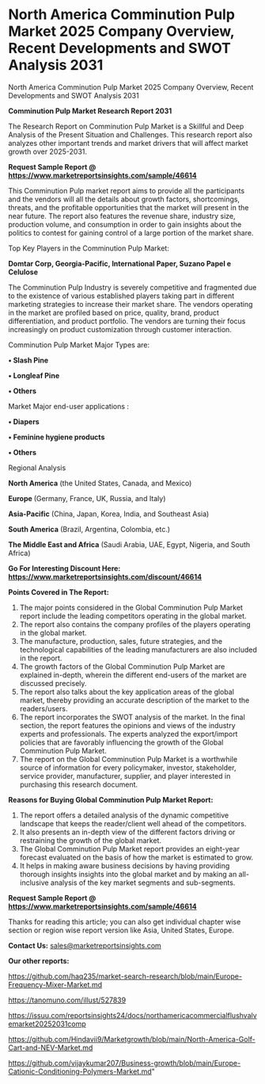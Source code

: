 # North America Comminution Pulp Market 2025 Company Overview, Recent Developments and SWOT Analysis 2031
North America Comminution Pulp Market 2025 Company Overview, Recent Developments and SWOT Analysis 2031

<strong>Comminution Pulp Market Research Report 2031</strong>

The Research Report on Comminution Pulp Market is a Skillful and Deep Analysis of the Present Situation and Challenges. This research report also analyzes other important trends and market drivers that will affect market growth over 2025-2031.

<strong>Request Sample Report @ <a href=https://www.marketreportsinsights.com/sample/46614>https://www.marketreportsinsights.com/sample/46614</a></strong>

This Comminution Pulp market report aims to provide all the participants and the vendors will all the details about growth factors, shortcomings, threats, and the profitable opportunities that the market will present in the near future. The report also features the revenue share, industry size, production volume, and consumption in order to gain insights about the politics to contest for gaining control of a large portion of the market share.

Top Key Players in the Comminution Pulp Market:

<strong>Domtar Corp, Georgia-Pacific, International Paper, Suzano Papel e Celulose</strong>

The Comminution Pulp Industry is severely competitive and fragmented due to the existence of various established players taking part in different marketing strategies to increase their market share. The vendors operating in the market are profiled based on price, quality, brand, product differentiation, and product portfolio. The vendors are turning their focus increasingly on product customization through customer interaction.

Comminution Pulp Market Major Types are:

<strong>•  Slash Pine

•  Longleaf Pine

•  Others</strong>

Market Major end-user applications :

<strong>•  Diapers

•  Feminine hygiene products

•  Others</strong>

Regional Analysis

</u><strong><b>North America</b></strong> (the United States, Canada, and Mexico)

<strong><b>Europe </b></strong>(Germany, France, UK, Russia, and Italy)

<strong><b>Asia-Pacific</b></strong> (China, Japan, Korea, India, and Southeast Asia)

<strong><b>South America</b></strong> (Brazil, Argentina, Colombia, etc.)

<strong><b>The Middle East and Africa</b></strong> (Saudi Arabia, UAE, Egypt, Nigeria, and South Africa)

<strong>Go For Interesting Discount Here: <a href=https://www.marketreportsinsights.com/discount/46614>https://www.marketreportsinsights.com/discount/46614</a></strong>

<strong>Points Covered in The Report:</strong>
<ol>
  <li>The major points considered in the Global Comminution Pulp Market report include the leading competitors operating in the global market.</li>
  <li>The report also contains the company profiles of the players operating in the global market.</li>
  <li>The manufacture, production, sales, future strategies, and the technological capabilities of the leading manufacturers are also included in the report.</li>
  <li>The growth factors of the Global Comminution Pulp Market are explained in-depth, wherein the different end-users of the market are discussed precisely.</li>
  <li>The report also talks about the key application areas of the global market, thereby providing an accurate description of the market to the readers/users.</li>
  <li>The report incorporates the SWOT analysis of the market. In the final section, the report features the opinions and views of the industry experts and professionals. The experts analyzed the export/import policies that are favorably influencing the growth of the Global Comminution Pulp Market.</li>
  <li>The report on the Global Comminution Pulp Market is a worthwhile source of information for every policymaker, investor, stakeholder, service provider, manufacturer, supplier, and player interested in purchasing this research document.</li>
</ol>
<strong>Reasons for Buying Global Comminution Pulp Market Report:</strong>

<ol>
  <li>The report offers a detailed analysis of the dynamic competitive landscape that keeps the reader/client well ahead of the competitors.</li>
  <li>It also presents an in-depth view of the different factors driving or restraining the growth of the global market.</li>
  <li>The Global Comminution Pulp Market report provides an eight-year forecast evaluated on the basis of how the market is estimated to grow.</li>
  <li>It helps in making aware business decisions by having providing thorough insights insights into the global market and by making an all-inclusive analysis of the key market segments and sub-segments.</li>
</ol>
<strong>Request Sample Report @ <a href=https://www.marketreportsinsights.com/sample/46614>https://www.marketreportsinsights.com/sample/46614</a></strong>


Thanks for reading this article; you can also get individual chapter wise section or region wise report version like Asia, United States, Europe.

<strong>Contact Us:</strong>
sales@marketreportsinsights.com

<strong>Our other reports:</strong>

<a href=https://github.com/haq235/market-search-research/blob/main/Europe-Frequency-Mixer-Market.md>https://github.com/haq235/market-search-research/blob/main/Europe-Frequency-Mixer-Market.md</a>

<a href=https://tanomuno.com/illust/527839>https://tanomuno.com/illust/527839</a>

<a href=https://issuu.com/reportsinsights24/docs/northamericacommercialflushvalvemarket20252031comp>https://issuu.com/reportsinsights24/docs/northamericacommercialflushvalvemarket20252031comp</a>

<a href=https://github.com/Hindavii9/Marketgrowth/blob/main/North-America-Golf-Cart-and-NEV-Market.md>https://github.com/Hindavii9/Marketgrowth/blob/main/North-America-Golf-Cart-and-NEV-Market.md</a>

<a href=https://github.com/vijaykumar207/Business-growth/blob/main/Europe-Cationic-Conditioning-Polymers-Market.md>https://github.com/vijaykumar207/Business-growth/blob/main/Europe-Cationic-Conditioning-Polymers-Market.md</a>"

